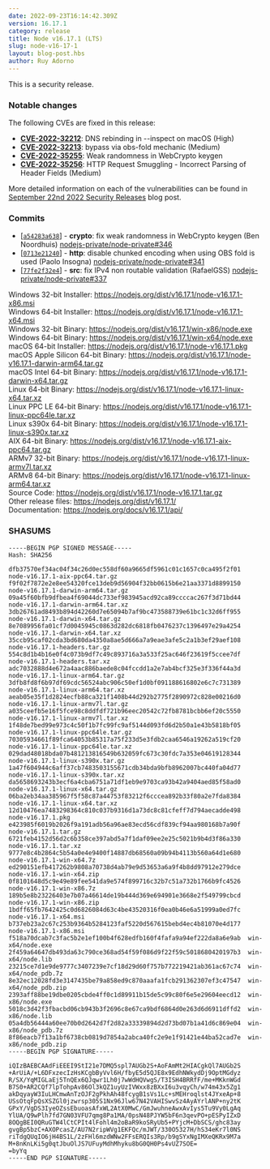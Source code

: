 ```yaml
---
date: 2022-09-23T16:14:42.309Z
version: 16.17.1
category: release
title: Node v16.17.1 (LTS)
slug: node-v16-17-1
layout: blog-post.hbs
author: Ruy Adorno
---
```


This is a security release.

### Notable changes

The following CVEs are fixed in this release:

- **[CVE-2022-32212](https://cve.mitre.org/cgi-bin/cvename.cgi?name=CVE-2022-32212)**: DNS rebinding in --inspect on macOS (High)
- **[CVE-2022-32213](https://cve.mitre.org/cgi-bin/cvename.cgi?name=CVE-2022-32213)**: bypass via obs-fold mechanic (Medium)
- **[CVE-2022-35255](https://cve.mitre.org/cgi-bin/cvename.cgi?name=CVE-2022-35255)**: Weak randomness in WebCrypto keygen
- **[CVE-2022-35256](https://cve.mitre.org/cgi-bin/cvename.cgi?name=CVE-2022-35256)**: HTTP Request Smuggling - Incorrect Parsing of Header Fields (Medium)

More detailed information on each of the vulnerabilities can be found in [September 22nd 2022 Security Releases](https://nodejs.org/en/blog/vulnerability/september-2022-security-releases/) blog post.

### Commits

- \[[`a54283a638`](https://github.com/nodejs/node/commit/a54283a638)] - **crypto**: fix weak randomness in WebCrypto keygen (Ben Noordhuis) [nodejs-private/node-private#346](https://github.com/nodejs-private/node-private/pull/346)
- \[[`0713e21240`](https://github.com/nodejs/node/commit/0713e21240)] - **http**: disable chunked encoding when using OBS fold is used (Paolo Insogna) [nodejs-private/node-private#341](https://github.com/nodejs-private/node-private/pull/341)
- \[[`77fe2f32e4`](https://github.com/nodejs/node/commit/77fe2f32e4)] - **src**: fix IPv4 non routable validation (RafaelGSS) [nodejs-private/node-private#337](https://github.com/nodejs-private/node-private/pull/337)

Windows 32-bit Installer: https://nodejs.org/dist/v16.17.1/node-v16.17.1-x86.msi \
Windows 64-bit Installer: https://nodejs.org/dist/v16.17.1/node-v16.17.1-x64.msi \
Windows 32-bit Binary: https://nodejs.org/dist/v16.17.1/win-x86/node.exe \
Windows 64-bit Binary: https://nodejs.org/dist/v16.17.1/win-x64/node.exe \
macOS 64-bit Installer: https://nodejs.org/dist/v16.17.1/node-v16.17.1.pkg \
macOS Apple Silicon 64-bit Binary: https://nodejs.org/dist/v16.17.1/node-v16.17.1-darwin-arm64.tar.gz \
macOS Intel 64-bit Binary: https://nodejs.org/dist/v16.17.1/node-v16.17.1-darwin-x64.tar.gz \
Linux 64-bit Binary: https://nodejs.org/dist/v16.17.1/node-v16.17.1-linux-x64.tar.xz \
Linux PPC LE 64-bit Binary: https://nodejs.org/dist/v16.17.1/node-v16.17.1-linux-ppc64le.tar.xz \
Linux s390x 64-bit Binary: https://nodejs.org/dist/v16.17.1/node-v16.17.1-linux-s390x.tar.xz \
AIX 64-bit Binary: https://nodejs.org/dist/v16.17.1/node-v16.17.1-aix-ppc64.tar.gz \
ARMv7 32-bit Binary: https://nodejs.org/dist/v16.17.1/node-v16.17.1-linux-armv7l.tar.xz \
ARMv8 64-bit Binary: https://nodejs.org/dist/v16.17.1/node-v16.17.1-linux-arm64.tar.xz \
Source Code: https://nodejs.org/dist/v16.17.1/node-v16.17.1.tar.gz \
Other release files: https://nodejs.org/dist/v16.17.1/ \
Documentation: https://nodejs.org/docs/v16.17.1/api/

### SHASUMS

```
-----BEGIN PGP SIGNED MESSAGE-----
Hash: SHA256

dfb37570ef34ac04f34c26d0ec558df60a9665df5961c01c1657c0ca495f2f01  node-v16.17.1-aix-ppc64.tar.gz
f9f02f7872e2e8ee54320fce13deb9d56904f32bb0615b6e21aa3371d8899150  node-v16.17.1-darwin-arm64.tar.gz
09a45f60bfb9dfbea4f69044dc733ef983945acd92ca89ccccac267f3d71bd44  node-v16.17.1-darwin-arm64.tar.xz
3db26761ad8493b894d42260d7e65094b7af9bc473588739e61bc1c32d6ff955  node-v16.17.1-darwin-x64.tar.gz
8e7089956fa01cf7d0045945c0863d282dc6818fb0476237c1396497e29a4254  node-v16.17.1-darwin-x64.tar.xz
35ccb95caf02cda3bd680da4350a8ae5d666a7a9eae3afe5c2a1b3ef29aef108  node-v16.17.1-headers.tar.gz
554c8d1b4b16e0f4c073b9df7c49c893716a3a533f25ac646f23619f5ccee7df  node-v16.17.1-headers.tar.xz
adc7032888d4e672a4aac886baede8c04fccdd1a2e7ab4bcf325e3f336f44a3d  node-v16.17.1-linux-arm64.tar.gz
3dfb8fd8f6b97df69cdc56524abc906c50ef1d0bf091188616802e6c7c731389  node-v16.17.1-linux-arm64.tar.xz
aeab05e35f1d2824ecfb88ca321f1408b44d292b2775f2890972c828e00216d0  node-v16.17.1-linux-armv7l.tar.gz
a035ceefb5e16f5fce98c8ddfdf721b96eec20542c72fb8781bcbb6ef20c5550  node-v16.17.1-linux-armv7l.tar.xz
1f48de7bed99e973c4c50f1b7fc99fc9af5144d093fd6d2b50a1e43b5818bf05  node-v16.17.1-linux-ppc64le.tar.gz
70305934661f89fca64053b85317a75f233d5e3fdb2caa6546a19262a519cf20  node-v16.17.1-linux-ppc64le.tar.xz
029dad48018bda07b481213816549b632059fc673c30fdc7a353e04619128344  node-v16.17.1-linux-s390x.tar.gz
1a47f604944c6aff37cb7483503155671cdb34bda9bfb8962007bc440fa04d77  node-v16.17.1-linux-s390x.tar.xz
da5658693243b3ecf6a4cba6751a71df1eb9e9703ca93b42a9404aed85f58ad0  node-v16.17.1-linux-x64.tar.gz
06ba2eb34aa385967f5f58c87a44753f83212f6cccea892b33f80a2e7fda8384  node-v16.17.1-linux-x64.tar.xz
12d10476ea7483298364c810c037b9316d1a73dc8c81cfeff7d794aecadde498  node-v16.17.1.pkg
e423985f6019b2026f9a191adb56a96ae83ecd56cdf839cf94aa980168b7a90f  node-v16.17.1.tar.gz
6721feb4152d56d2c6b358ce397abd5a7f1daf09ee2e25c5021b9b4d3f86a330  node-v16.17.1.tar.xz
9777e8c4b2864c5b54a0e4e9400f14887db68560a09b94b4113b560a64d1e680  node-v16.17.1-win-x64.7z
ed290151efb417262b9808a70738d4ab79e9d53653a6a9f4b8dd97912e279dce  node-v16.17.1-win-x64.zip
0f8101648d5c9e49e89fee541da9e574f899716c32b7c51a732b1766b9fc4526  node-v16.17.1-win-x86.7z
189b5e8b23226403e7b07a46614de19b444d369e694901e3668e2f549799cbcd  node-v16.17.1-win-x86.zip
1bdff65fb7642425c0d6826084d63c4be43520316f0ea0b46e6a51999a0ed7fc  node-v16.17.1-x64.msi
b737eb23a2c67c253b9364b5284123faf5220d567615bebd4ec4b81070e4d177  node-v16.17.1-x86.msi
f518a70dcab7c3fac5b2e1ef100b4f628edfb160f4fafa9a94ef222da8a6e9ab  win-x64/node.exe
2f459a64647db493da63c790ce368ad54f59f086d9f22f59c5018680420197b3  win-x64/node.lib
23215ce7d1e9de9777c3407239e7cf18d29d60f757b772219421ab361ac67c74  win-x64/node_pdb.7z
8e32ec12028fd3e3147435be79a858ed9c870aaafa1fcb291362307ef3c47547  win-x64/node_pdb.zip
2393aff88be19dbe0205cbde4ff0c1d89911b15de5c99c80f6e5e29604eecd12  win-x86/node.exe
5018c3d42f3fbacbd06cb943b3f2696c8e67ca9bdf6864d0e263d6d6911dffd2  win-x86/node.lib
05a4db56444a60ee70b0d2642d7f2d82a33339894d2d73bd07b1a41d6c869e04  win-x86/node_pdb.7z
8f86eacb7f13a1bf6738cb0819d7854a2abca40fc2e9e1f91421e44ba52cad7e  win-x86/node_pdb.zip
-----BEGIN PGP SIGNATURE-----

iQIzBAEBCAAdFiEEEI9StI21e7DMQ5spl7AUGb2S+AoFAmMt2HIACgkQl7AUGb2S
+ArUiA/+L6DFxzecIzHsKCgbByVvl6H/fbyE5d5QJE8x9EdhNWkydDj9OptMGdyz
R/SX/YqMIGLaEj5TnQEx6QJqwr1Lh0j7wWdHQVwgS/T3ISH4BRRfF/me+MKknWGd
B7S0+AR2CQf7lpTohpAv86Ol3kQZ1uyUzIVWxx8zBXxI6u3vqyCh/w74m43x5Zg1
akDqyayW3IuLHCmwAnTzOJF2gPkhAh48fcygB1sVs1Lc+sMEHroqlst4JYxeAp+8
USsOtqFpQsXSZGl0jzwrsp305S1Nx96Jlw67N42VAHISwvSz4AyAYrlANP+ny2tK
GPxY/VgDS3IyeOZssEbuoasAfxWL2AtX0MwC/GmJwuhneAwxAvIys5Tu9Vy0LgAq
YlUA/Q9wPlh7fd7GN03VFU7qmg8Pa1MA/0psN48PJYW5bF6n3qevPO+pESPyIZxD
8OQgBEI0QRuGTW4lCtCPIt4lFohl4m2oBaR9koSRyUb5+PYjcM+DbSCS/ghc83ay
gvgBp5bzC+AXOPcasZ/AU7N2ripWVg1EKFQc/mJWT/330O5327H/hS34eKr7l0NS
riTdgQUqIO6jH4BS1L/2zFHl6mzdWNw2FFsERQIs3Rp/b9gSYxNgIMXeQKRx9M7a
M+8nKnLKi5g0qtJbuOlJS7UFuyMdhMhyku8bG0QH0Ps4vUZ7SOE=
=byYq
-----END PGP SIGNATURE-----

```
